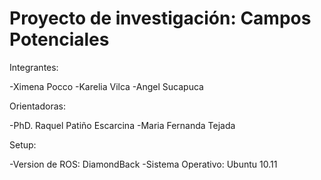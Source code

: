 # Proyecto de investigación: Campos Potenciales

Integrantes:

-Ximena Pocco
-Karelia Vilca
-Angel Sucapuca

Orientadoras:

-PhD. Raquel Patiño Escarcina
-Maria Fernanda Tejada

Setup:

-Version de ROS: DiamondBack
-Sistema Operativo: Ubuntu 10.11

